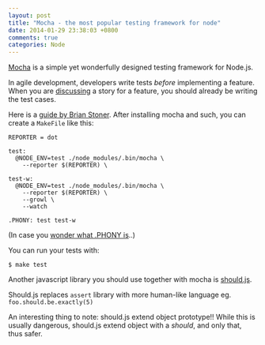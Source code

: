 ```yaml
---
layout: post
title: "Mocha - the most popular testing framework for node"
date: 2014-01-29 23:38:03 +0800
comments: true
categories: Node
---
```


[Mocha](https://mochajs.org) is a simple yet wonderfully designed testing framework for Node.js.

In agile development, developers write tests _before_ implementing a feature. When you are [discussing](http://redotheweb.com/2013/01/15/functional-testing-for-nodejs-using-mocha-and-zombie-js.html) a story for a feature, you should already be writing the test cases.

<!-- more -->

Here is a [guide by Brian Stoner](https://brianstoner.com/blog/testing-in-nodejs-with-mocha/). After installing mocha and such, you can create a `MakeFile` like this:

```
REPORTER = dot

test:
  @NODE_ENV=test ./node_modules/.bin/mocha \
    --reporter $(REPORTER) \

test-w:
  @NODE_ENV=test ./node_modules/.bin/mocha \
    --reporter $(REPORTER) \
    --growl \
    --watch

.PHONY: test test-w
```

(In case you [wonder what .PHONY is](http://stackoverflow.com/questions/2145590/what-is-the-purpose-of-phony-in-a-makefile)..)

You can run your tests with:

```
$ make test
```

Another javascript library you should use together with mocha is [should.js](https://github.com/shouldjs/should.js).

Should.js replaces `assert` library with more human-like language eg. `foo.should.be.exactly(5)`

An interesting thing to note: should.js extend object prototype!! While this is usually dangerous, should.js extend object with a _should_, and only that, thus safer.
